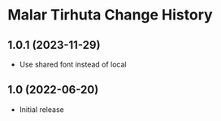 Malar Tirhuta Change History
====================

1.0.1 (2023-11-29)
----------------
* Use shared font instead of local

1.0 (2022-06-20)
----------------
* Initial release

